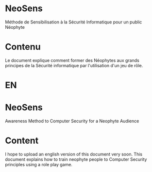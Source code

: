 # NeoSens
Méthode de Sensibilisation à la Sécurité Informatique pour un public Néophyte

# Contenu
Le document explique comment former des Néophytes aux grands principes de la Sécurité 
informatique par l'utilisation d'un jeu de rôle.

# EN
# NeoSens
Awareness Method to Computer Security for a Neophyte Audience

# Content
I hope to upload an english version of this document very soon. 
This document explains how to train neophyte people to Computer Security principles 
using a role play game. 
